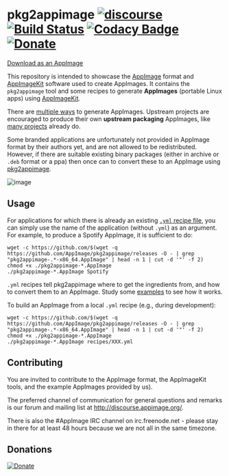 # pkg2appimage [![discourse](https://img.shields.io/badge/forum-discourse-orange.svg)](http://discourse.appimage.org) [![Build Status](https://travis-ci.org/AppImage/pkg2appimage.svg)](https://travis-ci.org/AppImage/pkg2appimage) [![Codacy Badge](https://api.codacy.com/project/badge/Grade/0e7dd241a1bf44af9eebc80fd2c71763)](https://www.codacy.com/app/AppImage/pkg2appimage?utm_source=github.com&amp;utm_medium=referral&amp;utm_content=AppImage/pkg2appimage&amp;utm_campaign=Badge_Grade) [![Donate](https://img.shields.io/badge/Donate-PayPal-green.svg)](https://www.paypal.com/cgi-bin/webscr?cmd=_s-xclick&hosted_button_id=ZT9CL8M5TJU72)

[Download as an AppImage](../../releases/tag/continuous)
 
This repository is intended to showcase the [AppImage](http://appimage.org) format and [AppImageKit](https://github.com/probonopd/AppImageKit) software used to create AppImages. It contains the `pkg2appimage` tool and some recipes to generate __AppImages__ (portable Linux apps) using [AppImageKit](https://github.com/probonopd/appimagekit).

There are [multiple ways](https://github.com/probonopd/AppImageKit/wiki/Creating-AppImages) to generate AppImages.  Upstream projects are encouraged to produce their own __upstream packaging__ AppImages, like [many projects](https://appimage.github.io) already do.

Some branded applications are unfortunately not provided in AppImage format by their authors yet, and are not allowed to be redistributed. However, if there are suitable existing binary packages (either in archive or `.deb` format or a ppa) then once can to convert these to an AppImage using [pkg2appimage](../../releases/tag/continuous).

![image](https://user-images.githubusercontent.com/2480569/91085594-3aac8600-e63d-11ea-8c2e-a648e6ef3fdb.png)

## Usage

For applications for which there is already an existing [`.yml` recipe file](../../tree/master/recipes), you can simply use the name of the application (without `.yml`) as an argument. For example, to produce a Spotify AppImage, it is sufficient to do:

```
wget -c https://github.com/$(wget -q https://github.com/AppImage/pkg2appimage/releases -O - | grep "pkg2appimage-.*-x86_64.AppImage" | head -n 1 | cut -d '"' -f 2)
chmod +x ./pkg2appimage-*.AppImage
./pkg2appimage-*.AppImage Spotify
```

`.yml` recipes tell pkg2appimage where to get the ingredients from, and how to convert them to an AppImage. Study some [examples](https://github.com/AppImage/AppImages/tree/master/recipes) to see how it works.

To build an AppImage from a local `.yml` recipe (e.g., during development):

```
wget -c https://github.com/$(wget -q https://github.com/AppImage/pkg2appimage/releases -O - | grep "pkg2appimage-.*-x86_64.AppImage" | head -n 1 | cut -d '"' -f 2)
chmod +x ./pkg2appimage-*.AppImage
./pkg2appimage-*.AppImage recipes/XXX.yml
```

## Contributing

You are invited to contribute to the AppImage format, the AppImageKit tools, and the example AppImages provided by us).

The preferred channel of communication for general questions and remarks is our forum and mailing list at http://discourse.appimage.org/.

There is also the #AppImage IRC channel on irc.freenode.net - please stay in there for at least 48 hours because we are not all in the same timezone.

## Donations

[![Donate](https://www.paypalobjects.com/en_US/i/btn/btn_donateCC_LG.gif)](https://www.paypal.com/cgi-bin/webscr?cmd=_s-xclick&hosted_button_id=ZT9CL8M5TJU72)
